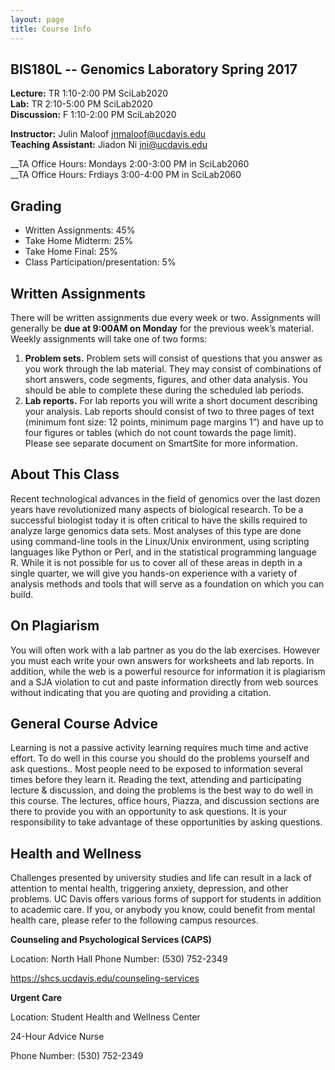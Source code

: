 ```yaml
---
layout: page
title: Course Info
---
```


## BIS180L -- Genomics Laboratory Spring 2017

__Lecture:__  TR 1:10-2:00 PM  SciLab2020  
__Lab:__    TR 2:10-5:00 PM  SciLab2020  
__Discussion:__  F  1:10-2:00 PM  SciLab2020  


__Instructor:__  Julin Maloof <jnmaloof@ucdavis.edu>   
__Teaching Assistant:__ Jiadon Ni <jni@ucdavis.edu>  

__TA Office Hours: Mondays 2:00-3:00 PM in SciLab2060  
__TA Office Hours: Frdiays 3:00-4:00 PM in SciLab2060




## Grading

* Written Assignments: 45%
* Take Home Midterm: 25%
* Take Home Final: 25%
* Class Participation/presentation: 5%

## Written Assignments
There will be written assignments due every week or two. Assignments will generally be __due at 9:00AM on Monday__ for the previous week’s material. Weekly assignments will take one of two forms:

1. __Problem sets.__ Problem sets will consist of questions that you answer as you work through the lab material. They may consist of combinations of short answers, code segments, figures, and other data analysis. You should be able to complete these during the scheduled lab periods.
2. __Lab reports.__ For lab reports you will write a short document describing your analysis. Lab reports should consist of two to three pages of text (minimum font size: 12 points, minimum page margins 1”) and have up to four figures or tables (which do not count towards the page limit). Please see separate document on SmartSite for more information.

## About This Class
Recent technological advances in the field of genomics over the last dozen years have revolutionized many aspects of biological research. To be a successful biologist today it is often critical to have the skills required to analyze large genomics data sets. Most analyses of this type are done using command-line tools in the Linux/Unix environment, using scripting languages like Python or Perl, and in the statistical programming language R. While it is not possible for us to cover all of these areas in depth in a single quarter, we will give you hands-on experience with a variety of analysis methods and tools that will serve as a foundation on which you can build.

## On Plagiarism
You will often work with a lab partner as you do the lab exercises. However you must each write your own answers for worksheets and lab reports. In addition, while the web is a powerful resource for information it is plagiarism and a SJA violation to cut and paste information directly from web sources without indicating that you are quoting and providing a citation.

## General Course Advice
Learning is not a passive activity learning requires much time and active effort. To do well in this course you should do the problems yourself and ask questions.. Most people need to be exposed to information several times before they learn it. Reading the text, attending and participating lecture & discussion, and doing the problems is the best way to do well in this course. The lectures, office hours, Piazza, and discussion sections are there to provide you with an opportunity to ask questions. It is your responsibility to take advantage of these opportunities by asking questions.

## Health and Wellness
Challenges presented by university studies and life can result in a lack of attention to mental health, triggering anxiety, depression, and other problems. UC Davis offers various forms of support for students in addition to academic care. If you, or anybody you know, could benefit from mental health care, please refer to the following campus resources.

__Counseling and Psychological Services (CAPS)__

Location: North Hall
Phone Number: (530) 752-2349

https://shcs.ucdavis.edu/counseling-services

__Urgent Care__

Location: Student Health and Wellness Center

24-Hour Advice Nurse

Phone Number: (530) 752-2349 
